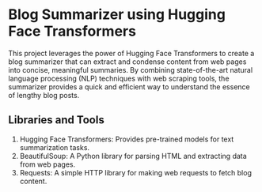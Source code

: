 # Blog Summarizer using Hugging Face Transformers
This project leverages the power of Hugging Face Transformers to create a blog summarizer that can extract and condense content from web pages into concise, meaningful summaries. By combining state-of-the-art natural language processing (NLP) techniques with web scraping tools, the summarizer provides a quick and efficient way to understand the essence of lengthy blog posts.

## Libraries and Tools
  1. Hugging Face Transformers: Provides pre-trained models for text summarization tasks.
  2. BeautifulSoup: A Python library for parsing HTML and extracting data from web pages.
  3. Requests: A simple HTTP library for making web requests to fetch blog content.
